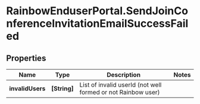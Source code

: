 # RainbowEnduserPortal.SendJoinConferenceInvitationEmailSuccessFailed

## Properties

Name | Type | Description | Notes
------------ | ------------- | ------------- | -------------
**invalidUsers** | **[String]** | List of invalid userId (not well formed or not Rainbow user) | 


